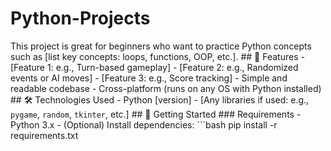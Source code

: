 # Python-Projects
This project is great for beginners who want to practice Python concepts such as [list key concepts: loops, functions, OOP, etc.].  ## 📌 Features - [Feature 1: e.g., Turn-based gameplay] - [Feature 2: e.g., Randomized events or AI moves] - [Feature 3: e.g., Score tracking] - Simple and readable codebase - Cross-platform (runs on any OS with Python installed)  ## 🛠 Technologies Used - Python [version] - [Any libraries if used: e.g., `pygame`, `random`, `tkinter`, etc.]  ## 🚀 Getting Started  ### Requirements - Python 3.x - (Optional) Install dependencies:     ```bash   pip install -r requirements.txt
